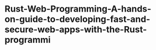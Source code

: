 # Rust-Web-Programming-A-hands-on-guide-to-developing-fast-and-secure-web-apps-with-the-Rust-programmi